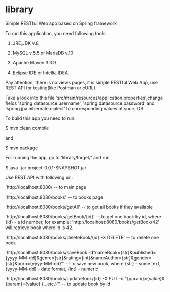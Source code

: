 # library

Simple RESTful Web app based on Spring framework

To run this application, you need following tools:

1) JRE,JDK v.8

2) MySQL v.5.5 or MariaDB v.10
  
3) Apache Maven 3.3.9

4) Eclipse IDE or IntelliJ IDEA

Pay attention, there is no views pages, it is simple RESTful Web App, use REST API for testing(like Postman or cURL).

Take a look into this file 'src/main/resources/application.properties',change fields 'spring.datasource.username', 'spring.datasource.password' and 'spring.jpa.hibernate.dialect' to corresponding values of yours DB.

To build this app you need to run:

$ mvn clean compile 

and

$ mvn package

For running the app, go to 'library/target/' and run

$ java -jar project-0.0.1-SNAPSHOT.jar

Use REST API with following url:

'http://localhost:8080/ -- to main page

'http://localhost:8080/books' -- to books page

'http://localhost:8080/books/getAll' -- to get all books if they available

'http://localhost:8080/books/getBook/{id}' -- to get one book by id, where {id} - a id number, for example: 'http://localhost:8080/books/getBook/42' will retrieve book where id is 42.

'http://localhost:8080/books/deleteBook/{id} -X DELETE' -- to delete one book

'http://localhost:8080/books/saveBook -d"nameBook={str}&published={yyyy-MM-dd}&genre={str}&rating={int}&nameAuthor={str}&gender={str}&born={yyyy-MM-dd}"' -- to save new book, where {str} - some text, {yyyy-MM-dd} - date format, {int} - numeric

'http://localhost:8080/books/updateBook/{id} -X PUT -d "{param}={value}&{param}={value} {...etc.}"' -- to update book by id
